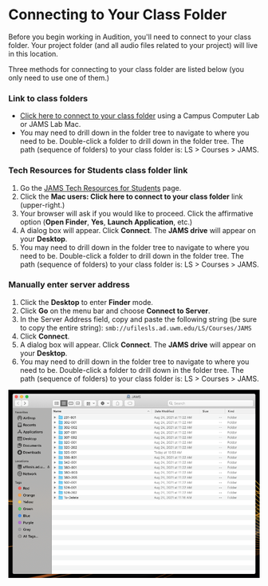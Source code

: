 # Connecting to Your Class Folder

Before you begin working in Audition, you'll need to connect to your class folder. Your project folder \(and all audio files related to your project\) will live in this location.

Three methods for connecting to your class folder are listed below \(you only need to use one of them.\)

### Link to class folders

* [Click here to connect to your class folder](smb://ufilesls.ad.uwm.edu/LS/Courses/JAMS) using a Campus Computer Lab or JAMS Lab Mac.
* You may need to drill down in the folder tree to navigate to where you need to be. Double-click a folder to drill down in the folder tree. The path \(sequence of folders\) to your class folder is: LS &gt; Courses &gt; JAMS. 

### Tech Resources for Students class folder link

1. Go the [JAMS Tech Resources for Students](http://uwm.edu/journalism-advertising-media-studies/student-resources/tech-resources/) page. 
2. Click the **Mac users: Click here to connect to your class folder** link \(upper-right.\)
3. Your browser will ask if you would like to proceed. Click the affirmative option \(**Open Finder**, **Yes**, **Launch Application**, etc.\)
4. A dialog box will appear. Click **Connect**. The **JAMS drive** will appear on your **Desktop**.
5. You may need to drill down in the folder tree to navigate to where you need to be. Double-click a folder to drill down in the folder tree. The path \(sequence of folders\) to your class folder is: LS &gt; Courses &gt; JAMS. 

### Manually enter server address

1. Click the **Desktop** to enter **Finder** mode.
2. Click **Go** on the menu bar and choose **Connect to Server**.
3. In the Server Address field, copy and paste the following string \(be sure to copy the entire string\):   `smb://ufilesls.ad.uwm.edu/LS/Courses/JAMS` 
4. Click **Connect**.
5. A dialog box will appear. Click **Connect**. The **JAMS drive** will appear on your **Desktop**.
6. You may need to drill down in the folder tree to navigate to where you need to be. Double-click a folder to drill down in the folder tree. The path \(sequence of folders\) to your class folder is: LS &gt; Courses &gt; JAMS. 

![JAMS class folders.](../.gitbook/assets/connecting-to-your-class-folder.png)



